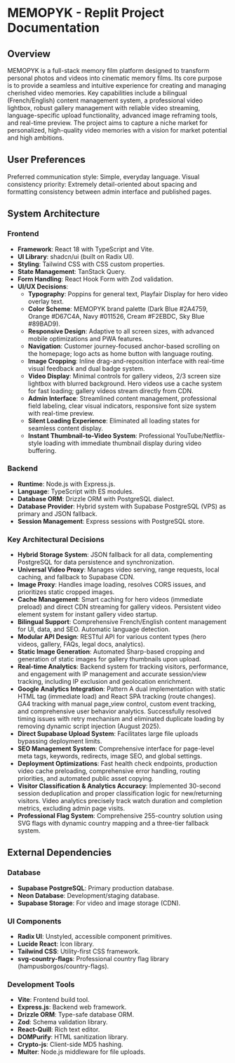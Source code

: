 # MEMOPYK - Replit Project Documentation

## Overview
MEMOPYK is a full-stack memory film platform designed to transform personal photos and videos into cinematic memory films. Its core purpose is to provide a seamless and intuitive experience for creating and managing cherished video memories. Key capabilities include a bilingual (French/English) content management system, a professional video lightbox, robust gallery management with reliable video streaming, language-specific upload functionality, advanced image reframing tools, and real-time preview. The project aims to capture a niche market for personalized, high-quality video memories with a vision for market potential and high ambitions.

## User Preferences
Preferred communication style: Simple, everyday language.
Visual consistency priority: Extremely detail-oriented about spacing and formatting consistency between admin interface and published pages.

## System Architecture

### Frontend
- **Framework**: React 18 with TypeScript and Vite.
- **UI Library**: shadcn/ui (built on Radix UI).
- **Styling**: Tailwind CSS with CSS custom properties.
- **State Management**: TanStack Query.
- **Form Handling**: React Hook Form with Zod validation.
- **UI/UX Decisions**:
    - **Typography**: Poppins for general text, Playfair Display for hero video overlay text.
    - **Color Scheme**: MEMOPYK brand palette (Dark Blue #2A4759, Orange #D67C4A, Navy #011526, Cream #F2EBDC, Sky Blue #89BAD9).
    - **Responsive Design**: Adaptive to all screen sizes, with advanced mobile optimizations and PWA features.
    - **Navigation**: Customer journey-focused anchor-based scrolling on the homepage; logo acts as home button with language routing.
    - **Image Cropping**: Inline drag-and-reposition interface with real-time visual feedback and dual badge system.
    - **Video Display**: Minimal controls for gallery videos, 2/3 screen size lightbox with blurred background. Hero videos use a cache system for fast loading; gallery videos stream directly from CDN.
    - **Admin Interface**: Streamlined content management, professional field labeling, clear visual indicators, responsive font size system with real-time preview.
    - **Silent Loading Experience**: Eliminated all loading states for seamless content display.
    - **Instant Thumbnail-to-Video System**: Professional YouTube/Netflix-style loading with immediate thumbnail display during video buffering.

### Backend
- **Runtime**: Node.js with Express.js.
- **Language**: TypeScript with ES modules.
- **Database ORM**: Drizzle ORM with PostgreSQL dialect.
- **Database Provider**: Hybrid system with Supabase PostgreSQL (VPS) as primary and JSON fallback.
- **Session Management**: Express sessions with PostgreSQL store.

### Key Architectural Decisions
- **Hybrid Storage System**: JSON fallback for all data, complementing PostgreSQL for data persistence and synchronization.
- **Universal Video Proxy**: Manages video serving, range requests, local caching, and fallback to Supabase CDN.
- **Image Proxy**: Handles image loading, resolves CORS issues, and prioritizes static cropped images.
- **Cache Management**: Smart caching for hero videos (immediate preload) and direct CDN streaming for gallery videos. Persistent video element system for instant gallery video startup.
- **Bilingual Support**: Comprehensive French/English content management for UI, data, and SEO. Automatic language detection.
- **Modular API Design**: RESTful API for various content types (hero videos, gallery, FAQs, legal docs, analytics).
- **Static Image Generation**: Automated Sharp-based cropping and generation of static images for gallery thumbnails upon upload.
- **Real-time Analytics**: Backend system for tracking visitors, performance, and engagement with IP management and accurate session/view tracking, including IP exclusion and geolocation enrichment.
- **Google Analytics Integration**: Pattern A dual implementation with static HTML tag (immediate load) and React SPA tracking (route changes). GA4 tracking with manual page_view control, custom event tracking, and comprehensive user behavior analytics. Successfully resolved timing issues with retry mechanism and eliminated duplicate loading by removing dynamic script injection (August 2025).
- **Direct Supabase Upload System**: Facilitates large file uploads bypassing deployment limits.
- **SEO Management System**: Comprehensive interface for page-level meta tags, keywords, redirects, image SEO, and global settings.
- **Deployment Optimizations**: Fast health check endpoints, production video cache preloading, comprehensive error handling, routing priorities, and automated public asset copying.
- **Visitor Classification & Analytics Accuracy**: Implemented 30-second session deduplication and proper classification logic for new/returning visitors. Video analytics precisely track watch duration and completion metrics, excluding admin page visits.
- **Professional Flag System**: Comprehensive 255-country solution using SVG flags with dynamic country mapping and a three-tier fallback system.

## External Dependencies

### Database
- **Supabase PostgreSQL**: Primary production database.
- **Neon Database**: Development/staging database.
- **Supabase Storage**: For video and image storage (CDN).

### UI Components
- **Radix UI**: Unstyled, accessible component primitives.
- **Lucide React**: Icon library.
- **Tailwind CSS**: Utility-first CSS framework.
- **svg-country-flags**: Professional country flag library (hampusborgos/country-flags).

### Development Tools
- **Vite**: Frontend build tool.
- **Express.js**: Backend web framework.
- **Drizzle ORM**: Type-safe database ORM.
- **Zod**: Schema validation library.
- **React-Quill**: Rich text editor.
- **DOMPurify**: HTML sanitization library.
- **Crypto-js**: Client-side MD5 hashing.
- **Multer**: Node.js middleware for file uploads.